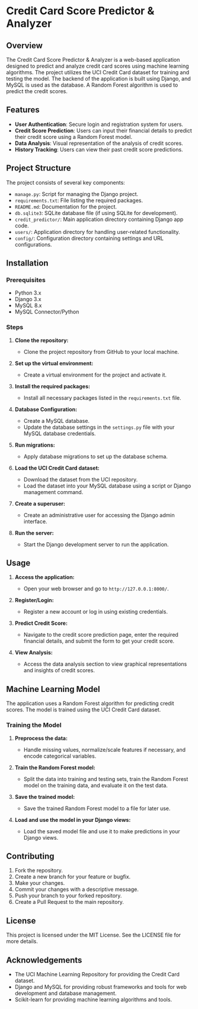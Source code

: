 # Credit Card Score Predictor & Analyzer

## Overview
The Credit Card Score Predictor & Analyzer is a web-based application designed to predict and analyze credit card scores using machine learning algorithms. The project utilizes the UCI Credit Card dataset for training and testing the model. The backend of the application is built using Django, and MySQL is used as the database. A Random Forest algorithm is used to predict the credit scores.

## Features
- **User Authentication**: Secure login and registration system for users.
- **Credit Score Prediction**: Users can input their financial details to predict their credit score using a Random Forest model.
- **Data Analysis**: Visual representation of the analysis of credit scores.
- **History Tracking**: Users can view their past credit score predictions.

## Project Structure
The project consists of several key components:
- `manage.py`: Script for managing the Django project.
- `requirements.txt`: File listing the required packages.
- `README.md`: Documentation for the project.
- `db.sqlite3`: SQLite database file (if using SQLite for development).
- `credit_predictor/`: Main application directory containing Django app code.
- `users/`: Application directory for handling user-related functionality.
- `config/`: Configuration directory containing settings and URL configurations.

## Installation

### Prerequisites
- Python 3.x
- Django 3.x
- MySQL 8.x
- MySQL Connector/Python

### Steps

1. **Clone the repository:**
   - Clone the project repository from GitHub to your local machine.

2. **Set up the virtual environment:**
   - Create a virtual environment for the project and activate it.

3. **Install the required packages:**
   - Install all necessary packages listed in the `requirements.txt` file.

4. **Database Configuration:**
   - Create a MySQL database.
   - Update the database settings in the `settings.py` file with your MySQL database credentials.

5. **Run migrations:**
   - Apply database migrations to set up the database schema.

6. **Load the UCI Credit Card dataset:**
   - Download the dataset from the UCI repository.
   - Load the dataset into your MySQL database using a script or Django management command.

7. **Create a superuser:**
   - Create an administrative user for accessing the Django admin interface.

8. **Run the server:**
   - Start the Django development server to run the application.

## Usage

1. **Access the application:**
   - Open your web browser and go to `http://127.0.0.1:8000/`.

2. **Register/Login:**
   - Register a new account or log in using existing credentials.

3. **Predict Credit Score:**
   - Navigate to the credit score prediction page, enter the required financial details, and submit the form to get your credit score.

4. **View Analysis:**
   - Access the data analysis section to view graphical representations and insights of credit scores.

## Machine Learning Model

The application uses a Random Forest algorithm for predicting credit scores. The model is trained using the UCI Credit Card dataset.

### Training the Model

1. **Preprocess the data:**
   - Handle missing values, normalize/scale features if necessary, and encode categorical variables.

2. **Train the Random Forest model:**
   - Split the data into training and testing sets, train the Random Forest model on the training data, and evaluate it on the test data.

3. **Save the trained model:**
   - Save the trained Random Forest model to a file for later use.

4. **Load and use the model in your Django views:**
   - Load the saved model file and use it to make predictions in your Django views.

## Contributing

1. Fork the repository.
2. Create a new branch for your feature or bugfix.
3. Make your changes.
4. Commit your changes with a descriptive message.
5. Push your branch to your forked repository.
6. Create a Pull Request to the main repository.

## License
This project is licensed under the MIT License. See the LICENSE file for more details.

## Acknowledgements
- The UCI Machine Learning Repository for providing the Credit Card dataset.
- Django and MySQL for providing robust frameworks and tools for web development and database management.
- Scikit-learn for providing machine learning algorithms and tools.
